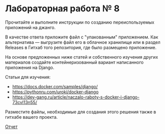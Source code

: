 # Лабораторная работа № 8

Прочитайте и выполните инструкции по созданию переиспользуемых приложений на джанго. 

В качестве ответа приложите файл с "упакованным" приложением. Как альтернатива — выгрузите файл его в облачное хранилище или в раздел Releases в Гитхаб того репозитория, где было размещено приложение.

На основе предложенных ниже статей и собственного изучения других материалов создайте контейнеризованный вариант написанного приложения на Django. 

Статьи для изучения: 

- https://docs.docker.com/samples/django/
- https://pythonru.com/uroki/docker-django
- https://dev-gang.ru/article/naczalo-raboty-s-docker-i-django-73cvl13n55/

Разместите файлы, необходимые для создания этого решения также в гитхабе вашего проекта.

[Отчет](https://github.com/AlexTrubkina/myproject-django)
